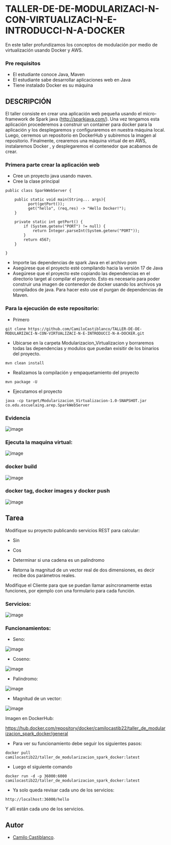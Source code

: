 # TALLER-DE-DE-MODULARIZACI-N-CON-VIRTUALIZACI-N-E-INTRODUCCI-N-A-DOCKER
En este taller profundizamos los conceptos de modulación por medio de virtualización usando Docker y AWS.

### Pre requisitos
- El estudiante conoce Java, Maven
- El estudiante sabe desarrollar aplicaciones web en Java
- Tiene instalado Docker es su máquina

## DESCRIPCIÓN
El taller consiste en crear una aplicación web pequeña usando el micro-framework de Spark java (http://sparkjava.com/). Una vez tengamos esta aplicación procederemos a construir un container para docker para la aplicación y los desplegaremos y configuraremos en nuestra máquina local. Luego, cerremos un repositorio en DockerHub y subiremos la imagen al repositorio. Finalmente, crearemos una máquina virtual de en AWS, instalaremos Docker , y desplegaremos el contenedor que acabamos de crear.

### Primera parte crear la aplicación web
- Cree un proyecto java usando maven.
- Cree la clase principal
```
public class SparkWebServer {
    
    public static void main(String... args){
          port(getPort());
          get("hello", (req,res) -> "Hello Docker!");
    }

    private static int getPort() {
        if (System.getenv("PORT") != null) {
            return Integer.parseInt(System.getenv("PORT"));
        }
        return 4567;
    }
    
}
```
- Importe las dependencias de spark Java en el archivo pom
- Asegúrese que el proyecto esté compilando hacia la versión 17 de Java
- Asegúrese que el proyecto este copiando las dependencias en el directorio target al compilar el proyecto. Esto es necesario para poder construir una imagen de contenedor de docker usando los archivos ya compilados de java. Para hacer esto use el purgan de dependencias de Maven.
### Para la ejecución de este repositorio:
- Primero
```git
git clone https://github.com/CamiloCastiblanco/TALLER-DE-DE-MODULARIZACI-N-CON-VIRTUALIZACI-N-E-INTRODUCCI-N-A-DOCKER.git
```
- Ubicarse en la carpeta Modularizacion_Virtualizacion y borraremos todas las dependencias y modulos que puedan exisitir de los binarios del proyecto.
```maven
mvn clean install
```
- Realizamos la compilación y empaquetamiento del proyecto
```maven
mvn package -U
```
- Ejecutamos el proyecto
  
```maven
java -cp target/Modularizacion_Virtualizacion-1.0-SNAPSHOT.jar co.edu.escuelaing.arep.SparkWebServer
```

### Evidencia 

![image](https://github.com/CamiloCastiblanco/TALLER-DE-DE-MODULARIZACI-N-CON-VIRTUALIZACI-N-E-INTRODUCCI-N-A-DOCKER/assets/69698380/b406dd47-6e8f-4ca0-b460-1892675323f7)

### Ejecuta la maquina virtual:

![image](https://github.com/CamiloCastiblanco/TALLER-DE-DE-MODULARIZACI-N-CON-VIRTUALIZACI-N-E-INTRODUCCI-N-A-DOCKER/assets/69698380/4d488f4c-de94-409c-b291-fab371902a40)

### docker build

![image](https://github.com/CamiloCastiblanco/TALLER-DE-DE-MODULARIZACI-N-CON-VIRTUALIZACI-N-E-INTRODUCCI-N-A-DOCKER/assets/69698380/43dd98eb-1e6b-4219-b8f7-1835c88884a5)

### docker tag, docker images y docker push

![image](https://github.com/CamiloCastiblanco/TALLER-DE-DE-MODULARIZACI-N-CON-VIRTUALIZACI-N-E-INTRODUCCI-N-A-DOCKER/assets/69698380/eacc11ca-d05c-4c35-b8db-4fcd558754d6)

## Tarea 

Modifique su proyecto publicando servicios REST para calcular:

- Sin

- Cos

- Determinar si una cadena es un palíndromo

- Retorna la magnitud de un vector real de dos dimensiones, es decir recibe dos parámetros reales.

Modifique el Cliente para que se puedan llamar asíncronamente estas funciones, por ejemplo con una formulario para cada función.

### Servicios: 

![image](https://github.com/CamiloCastiblanco/TALLER-DE-DE-MODULARIZACI-N-CON-VIRTUALIZACI-N-E-INTRODUCCI-N-A-DOCKER/assets/69698380/eb3c73f7-a91a-4c46-b7f5-62166058fdd2)

### Funcionamientos:

- Seno:
  
![image](https://github.com/CamiloCastiblanco/TALLER-DE-DE-MODULARIZACI-N-CON-VIRTUALIZACI-N-E-INTRODUCCI-N-A-DOCKER/assets/69698380/de5bf036-461c-49ce-b2fa-a2605719377a)

- Coseno:

![image](https://github.com/CamiloCastiblanco/TALLER-DE-DE-MODULARIZACI-N-CON-VIRTUALIZACI-N-E-INTRODUCCI-N-A-DOCKER/assets/69698380/b85b2497-fa48-4fcd-8845-dc0e0cbbb9ff)

- Palindromo:

![image](https://github.com/CamiloCastiblanco/TALLER-DE-DE-MODULARIZACI-N-CON-VIRTUALIZACI-N-E-INTRODUCCI-N-A-DOCKER/assets/69698380/810e81f2-b77d-44a3-beaa-a25b4ab6e39c)

- Magnitud de un vector:

![image](https://github.com/CamiloCastiblanco/TALLER-DE-DE-MODULARIZACI-N-CON-VIRTUALIZACI-N-E-INTRODUCCI-N-A-DOCKER/assets/69698380/3a449350-fade-4c2d-9c06-01790be2f2ae)

Imagen en DockerHub:

https://hub.docker.com/repository/docker/camilocastib22/taller_de_modularizacion_spark_docker/general

- Para ver su funcionamiento debe seguir los siguientes pasos:

```
docker pull camilocastib22/taller_de_modularizacion_spark_docker:latest
```
- Luego el siguiente comando
  
```
docker run -d -p 36000:6000 camilocastib22/taller_de_modularizacion_spark_docker:latest
```
- Ya solo queda revisar cada uno de los servicios:
  
```
http://localhost:36000/hello
```
Y allí están cada uno de los servicios.


## **Autor**

-   [Camilo Castiblanco](https://github.com/CamiloCastiblanco).





